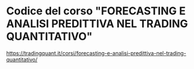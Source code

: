 # Codice del corso "FORECASTING E ANALISI PREDITTIVA NEL TRADING QUANTITATIVO"

https://tradingquant.it/corsi/forecasting-e-analisi-predittiva-nel-trading-quantitativo/
